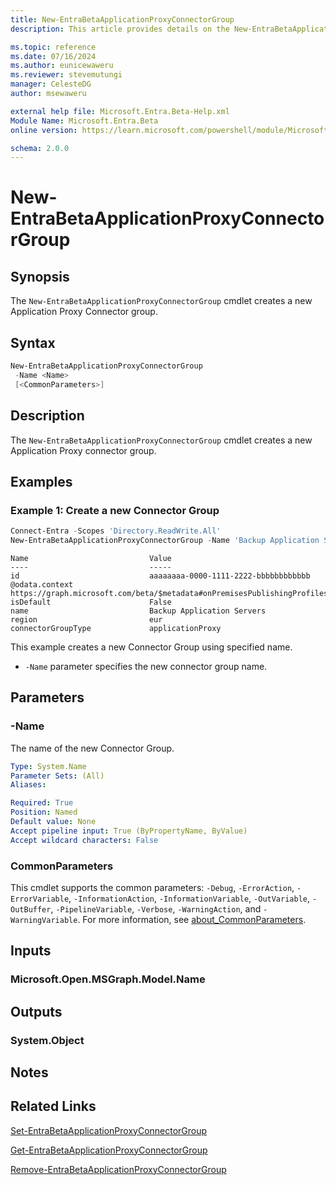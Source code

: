 ```yaml
---
title: New-EntraBetaApplicationProxyConnectorGroup
description: This article provides details on the New-EntraBetaApplicationProxyConnectorGroupcommand.

ms.topic: reference
ms.date: 07/16/2024
ms.author: eunicewaweru
ms.reviewer: stevemutungi
manager: CelesteDG
author: msewaweru

external help file: Microsoft.Entra.Beta-Help.xml
Module Name: Microsoft.Entra.Beta
online version: https://learn.microsoft.com/powershell/module/Microsoft.Entra.Beta/New-EntraBetaApplicationProxyConnectorGroup

schema: 2.0.0
---
```


# New-EntraBetaApplicationProxyConnectorGroup

## Synopsis

The `New-EntraBetaApplicationProxyConnectorGroup` cmdlet creates a new Application Proxy Connector group.

## Syntax

```powershell
New-EntraBetaApplicationProxyConnectorGroup
 -Name <Name>
 [<CommonParameters>]
```

## Description

The `New-EntraBetaApplicationProxyConnectorGroup` cmdlet creates a new Application Proxy connector group.

## Examples

### Example 1: Create a new Connector Group

```powershell
Connect-Entra -Scopes 'Directory.ReadWrite.All'
New-EntraBetaApplicationProxyConnectorGroup -Name 'Backup Application Servers'
```

```Output
Name                           Value
----                           -----
id                             aaaaaaaa-0000-1111-2222-bbbbbbbbbbbb
@odata.context                 https://graph.microsoft.com/beta/$metadata#onPremisesPublishingProfiles('applicationProxy')/connectorGroups/$entity
isDefault                      False
name                           Backup Application Servers
region                         eur
connectorGroupType             applicationProxy
```

This example creates a new Connector Group using specified name.

- `-Name` parameter specifies the new connector group name.

## Parameters

### -Name

The name of the new Connector Group.

```yaml
Type: System.Name
Parameter Sets: (All)
Aliases:

Required: True
Position: Named
Default value: None
Accept pipeline input: True (ByPropertyName, ByValue)
Accept wildcard characters: False
```

### CommonParameters

This cmdlet supports the common parameters: `-Debug`, `-ErrorAction`, `-ErrorVariable`, `-InformationAction`, `-InformationVariable`, `-OutVariable`, `-OutBuffer`, `-PipelineVariable`, `-Verbose`, `-WarningAction`, and `-WarningVariable`. For more information, see [about_CommonParameters](https://go.microsoft.com/fwlink/?LinkID=113216).

## Inputs

### Microsoft.Open.MSGraph.Model.Name

## Outputs

### System.Object

## Notes

## Related Links

[Set-EntraBetaApplicationProxyConnectorGroup](Set-EntraBetaApplicationProxyConnectorGroup.md)

[Get-EntraBetaApplicationProxyConnectorGroup](Get-EntraBetaApplicationProxyConnectorGroup.md)

[Remove-EntraBetaApplicationProxyConnectorGroup](Remove-EntraBetaApplicationProxyConnectorGroup.md)
